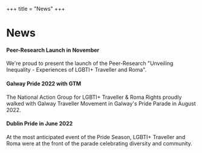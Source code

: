 +++
title = "News"
+++

# News

#### Peer-Research Launch in November
We're proud to present the launch of the Peer-Research "Unveiling Inequality - Experiences of LGBTI+ Traveller and Roma". 

#### Galway Pride 2022 with GTM
The National Action Group for LGBTI+ Traveller & Roma Rights proudly walked with Galway Traveller Movement in Galway's Pride Parade in August 2022. 

#### Dublin Pride in June 2022
At the most anticipated event of the Pride Season, LGBTI+ Traveller and Roma were at the front of the parade celebrating diversity and community. 
